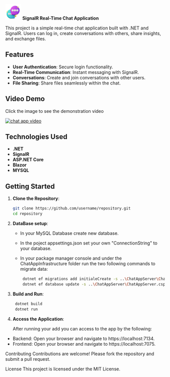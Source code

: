  <img src="https://github.com/Ahmed2000Github/ChatApp/blob/master/ChatAppShared/wwwroot/favicon.png?raw=true" width="50" title="chat app"> **SignalR Real-Time Chat Application**
 

This project is a simple real-time chat application built with .NET and SignalR. Users can log in, create conversations with others, share insights, and exchange files.

## Features

- **User Authentication**: Secure login functionality.
- **Real-Time Communication**: Instant messaging with SignalR.
- **Conversations**: Create and join conversations with other users.
- **File Sharing**: Share files seamlessly within the chat.

## Video Demo

 Click the image to see the demonstration video

 
[<img src="https://github.com/Ahmed2000Github/ChatApp/assets/93035933/fdd90d17-b43b-4114-8ca3-7147271b0ed1" width="300" title="chat app video"> ](https://raw.githubusercontent.com/Ahmed2000Github/ChatApp/master/ChatApp-demo.mp4)


## Technologies Used

- **.NET**
- **SignalR**
- **ASP.NET Core**
- **Blazor**
- **MYSQL**

## Getting Started

1. **Clone the Repository**:
   
   ```sh
   git clone https://github.com/username/repository.git
   cd repository
   
3. **DataBase setup**:
   - In your MySQL Database create new database.
   - In the poject appsettings.json set your own "ConnectionString" to your database.
   - In your package manager console and under the ChatAppInfrastructure folder run the two following commands to migrate data:
     
      ```sh
       dotnet ef migrations add initialeCreate -s ..\ChatAppServer\ChatAppServer.csproj
       dotnet ef database update -s ..\ChatAppServer\ChatAppServer.csproj
      
4. **Build and Run**:
   
   ```sh
    dotnet build
    dotnet run
   
6. **Access the Application**:

   After running your add you can access to the app by the following:
   
 - Backend: Open your browser and navigate to https://localhost:7134.
 - Frontend: Open your browser and navigate to https://localhost:7075.

Contributing
Contributions are welcome! Please fork the repository and submit a pull request.

License
This project is licensed under the MIT License.

